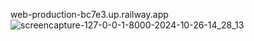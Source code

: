 web-production-bc7e3.up.railway.app
![screencapture-127-0-0-1-8000-2024-10-26-14_28_13](https://github.com/user-attachments/assets/0d4241b3-4003-4cc6-9689-3c9311fce32d)
